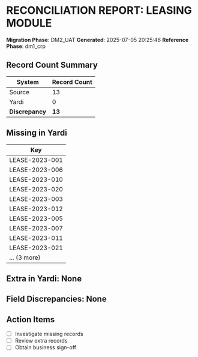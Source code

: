 # RECONCILIATION REPORT: LEASING MODULE

**Migration Phase**: DM2_UAT
**Generated**: 2025-07-05 20:25:46
**Reference Phase**: dm1_crp

## Record Count Summary
| System | Record Count |
|--------|--------------|
| Source | 13 |
| Yardi | 0 |
| **Discrepancy** | **13** |

## Missing in Yardi
| Key |
|-----|
| LEASE-2023-001 |
| LEASE-2023-006 |
| LEASE-2023-010 |
| LEASE-2023-020 |
| LEASE-2023-003 |
| LEASE-2023-012 |
| LEASE-2023-005 |
| LEASE-2023-007 |
| LEASE-2023-011 |
| LEASE-2023-021 |
| ... (3 more) |

## Extra in Yardi: None

## Field Discrepancies: None

## Action Items
- [ ] Investigate missing records
- [ ] Review extra records
- [ ] Obtain business sign-off

